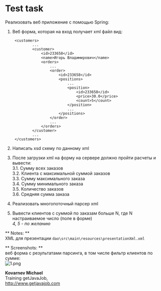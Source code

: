 # Test task

Реализовать веб приложение c помощью Spring:
    
1. Веб форма, которая на вход получает xml файл вид:

        <customers>
        		...
        		<customer>
        			<id>233658</id>
        			<name>Игорь Владимирович</name>
        			<orders>
        				...
        				<order>
        					<id>233658</id>
        					<positions>
        						...
        						<position>
        							<id>233658</id>
        							<price>30.0</price>
        							<count>5</count>
        						</position>
        						...
        					</positions>
        				</order>
        				...
        			</orders>
        		</customer>
        		...
        </customers>

2. Написать xsd схему по данному xml  
3. После загрузки xml на форму на сервере должно пройти расчеты и вывести:  
  3.1. Сумму всех заказов  
  3.2. Клиента с максимальной суммой заказов  
  3.3. Сумму максимального заказа  
  3.4. Сумму минимального заказа  
  3.5. Количество заказов  
  3.6. Средняя сумма заказа  
4. Реализовать многопоточный парсер xml  
5. Вывести клиентов с суммой по заказам больше N, где N настраиваемое число (поле в форме)  
_4, 5 - по желанию_  

** Notes: **  
XML для презентации `dao\src\main\resources\presentationXml.xml`  

** Screenshots: **  
веб форма с результатами парсинга, в том числе фильтр клиентов по сумме:  
![1.png](https://cloud.githubusercontent.com/assets/8762346/15284283/0c848d3a-1b59-11e6-9772-b3641664a83f.png)

**Kovarnev Michael**  
Training getJavaJob,  
http://www.getjavajob.com